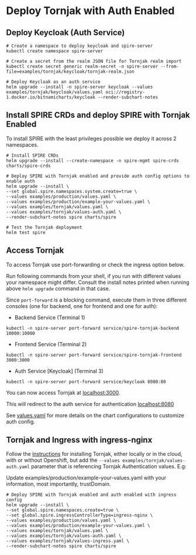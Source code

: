 # Deploy Tornjak with Auth Enabled

## Deploy Keycloak (Auth Service)
```shell
# Create a namespace to deploy keycloak and spire-server
kubectl create namespace spire-server
```
```shell
# Create a secret from the realm JSON file for Tornjak realm import
kubectl create secret generic realm-secret -n spire-server --from-file=examples/tornjak/keycloak/tornjak-realm.json
```

```shell
# Deploy Keycloak as an auth service
helm upgrade --install -n spire-server keycloak --values examples/tornjak/keycloak/values.yaml oci://registry-1.docker.io/bitnamicharts/keycloak --render-subchart-notes
```

## Install SPIRE CRDs and deploy SPIRE with Tornjak Enabled

To install SPIRE with the least privileges possible we deploy it across 2 namespaces.

```shell
# Install SPIRE CRDs
helm upgrade --install --create-namespace -n spire-mgmt spire-crds charts/spire-crds
```

```shell
# Deploy SPIRE with Tornjak enabled and provide auth config options to enable auth
helm upgrade --install \
--set global.spire.namespaces.system.create=true \
--values examples/production/values.yaml \
--values examples/production/example-your-values.yaml \
--values examples/tornjak/values.yaml \
--values examples/tornjak/values-auth.yaml \
--render-subchart-notes spire charts/spire

```

```shell
# Test the Tornjak deployment
helm test spire
```

## Access Tornjak

To access Tornjak use port-forwarding or check the ingress option below.

Run following commands from your shell, if you run with different values your namespace might differ. Consult the install notes printed when running above `helm upgrade` command in that case.

Since `port-forward` is a blocking command, execute them in three different consoles (one for backend, one for frontend and one for auth):

- Backend Service (Terminal 1)
```shell
kubectl -n spire-server port-forward service/spire-tornjak-backend 10000:10000
```
- Frontend Service (Terminal 2)
```shell
kubectl -n spire-server port-forward service/spire-tornjak-frontend 3000:3000
```
- Auth Service [Keycloak] (Terminal 3)
```shell
kubectl -n spire-server port-forward service/keycloak 8080:80
```
You can now access Tornjak at [localhost:3000](http://localhost:3000).

This will redirect to the auth service for authentication [localhost:8080](http://localhost:8080)

See [values.yaml](./values.yaml) for more details on the chart configurations to customize auth config.

## Tornjak and Ingress with ingress-nginx
Follow the [instructions](../README.md) for installing Tornjak, either locally or in the cloud, with or without Openshift, but add the `--values examples/tornjak/values-auth.yaml` parameter that is referencing Tornjak Authentication values. E.g:

Update examples/production/example-your-values.yaml with your information, most importantly, trustDomain.

```shell
# Deploy SPIRE with Tornjak enabled and auth enabled with ingress config
helm upgrade --install \
--set global.spire.namespaces.create=true \
--set global.spire.ingressControllerType=ingress-nginx \
--values examples/production/values.yaml \
--values examples/production/example-your-values.yaml \
--values examples/tornjak/values.yaml \
--values examples/tornjak/values-auth.yaml \
--values examples/tornjak/values-ingress.yaml \
--render-subchart-notes spire charts/spire
```